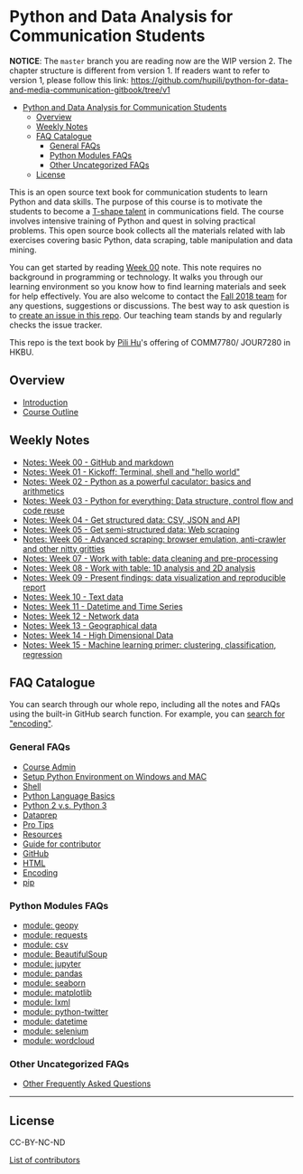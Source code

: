 # Python and Data Analysis for Communication Students

**NOTICE**: The `master` branch you are reading now are the WIP version 2. The chapter structure is different from version 1. If readers want to refer to version 1, please follow this link: https://github.com/hupili/python-for-data-and-media-communication-gitbook/tree/v1

<!-- TOC -->

- [Python and Data Analysis for Communication Students](#python-and-data-analysis-for-communication-students)
    - [Overview](#overview)
    - [Weekly Notes](#weekly-notes)
    - [FAQ Catalogue](#faq-catalogue)
        - [General FAQs](#general-faqs)
        - [Python Modules FAQs](#python-modules-faqs)
        - [Other Uncategorized FAQs](#other-uncategorized-faqs)
    - [License](#license)

<!-- /TOC -->

This is an open source text book for communication students to learn Python and data skills. The purpose of this course is to motivate the students to become a [T-shape talent](http://www.caseinterview.com/t-shaped-skills) in communications field. The course involves intensive training of Python and quest in solving practical problems. This open source book collects all the materials related with lab exercises covering basic Python, data scraping, table manipulation and data mining.

You can get started by reading [Week 00](notes-week-00.md) note. This note requires no background in programming or technology. It walks you through our learning environment so you know how to find learning materials and seek for help effectively. You are also welcome to contact the [Fall 2018 team](session-F2018.md) for any questions, suggestions or discussions. The best way to ask question is to [create an issue in this repo](https://github.com/hupili/python-for-data-and-media-communication-gitbook/issues/new). Our teaching team stands by and regularly checks the issue tracker.

This repo is the text book by [Pili Hu](http://hupili.net/)'s offering of COMM7780/ JOUR7280 in HKBU.

## Overview

* [Introduction](README.md)
* [Course Outline](outline.md)

## Weekly Notes

* [Notes: Week 00 - GitHub and markdown](notes-week-00.md)
* [Notes: Week 01 - Kickoff: Terminal, shell and "hello world"](notes-week-01.md)
* [Notes: Week 02 - Python as a powerful caculator: basics and arithmetics](notes-week-02.md)
* [Notes: Week 03 - Python for everything: Data structure, control flow and code reuse](notes-week-03.md)
* [Notes: Week 04 - Get structured data: CSV, JSON and API](notes-week-04.md)
* [Notes: Week 05 - Get semi-structured data: Web scraping](notes-week-05.md)
* [Notes: Week 06 - Advanced scraping: browser emulation, anti-crawler and other nitty gritties](notes-week-06.md)
* [Notes: Week 07 - Work with table: data cleaning and pre-processing](notes-week-07.md)
* [Notes: Week 08 - Work with table: 1D analysis and 2D analysis](notes-week-08.md)
* [Notes: Week 09 - Present findings: data visualization and reproducible report](notes-week-09.md)
* [Notes: Week 10 - Text data](notes-week-10.md)
* [Notes: Week 11 - Datetime and Time Series](notes-week-11.md)
* [Notes: Week 12 - Network data](notes-week-12.md)
* [Notes: Week 13 - Geographical data](notes-week-13.md)
* [Notes: Week 14 - High Dimensional Data](notes-week-14.md)
* [Notes: Week 15 - Machine learning primer: clustering, classification, regression](notes-week-15.md)

## FAQ Catalogue

You can search through our whole repo, including all the notes and FAQs using the built-in GitHub search function. For example, you can [search for "encoding"](https://github.com/hupili/python-for-data-and-media-communication-gitbook/search?q=encoding&unscoped_q=encoding).

### General FAQs

* [Course Admin](course-admin.md)
* [Setup Python Environment on Windows and MAC](setup-environment.md)
* [Shell](shell.md)
* [Python Language Basics](python-language-basics.md)
* [Python 2 v.s. Python 3](python-2-vs-python-3.md)
* [Dataprep](dataprep.md)
* [Pro Tips](pro-tips.md)
* [Resources](reading-materials.md)
* [Guide for contributor](guide-for-contributor.md)
* [GitHub](github.md)
* [HTML](html.md)
* [Encoding](encoding.md)
* [pip](pip.md)

### Python Modules FAQs

* [module: geopy](module-geopy.md)
* [module: requests](module-requests.md)
* [module: csv](module-csv.md)
* [module: BeautifulSoup](module-beautifulsoup.md)
* [module: jupyter](module-jupyter.md)
* [module: pandas](module-pandas.md)
* [module: seaborn](module-seaborn.md)
* [module: matplotlib](module-matplotlib.md)
* [module: lxml](module-lxml.md)
* [module: python-twitter](module-python-twitter.md)
* [module: datetime](module-datetime.md)
* [module: selenium](module-selenium.md)
* [module: wordcloud](module-wordcloud.md)

### Other Uncategorized FAQs

* [Other Frequently Asked Questions](frequently-asked-questions.md)

------

## License

CC-BY-NC-ND

[List of contributors](https://github.com/hupili/python-for-data-and-media-communication-gitbook/graphs/contributors)
